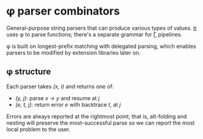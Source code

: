 # φ parser combinators
General-purpose string parsers that can produce various types of values. [π](pi.md) uses φ to parse functions; there's a separate grammar for [Γ](Gamma.md) pipelines.

φ is built on longest-prefix matching with delegated parsing, which enables parsers to be modified by extension libraries later on.


## φ structure
Each parser takes _(x, i)_ and returns one of:

+ _(y, j)_: parse _x → y_ and resume at _j_
+ _(e, t, j)_: return error _e_ with backtrace _t_, at _j_

Errors are always reported at the rightmost point; that is, alt-folding and nesting will preserve the most-successful parse so we can report the most local problem to the user.
